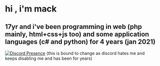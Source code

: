 # hi , i'm mack
## 17yr and i've been programming in web (php mainly, html+css+js too) and some application languages (c# and python) for 4 years (jan 2021)
[![Discord Presence](https://lanyard.cnrad.dev/api/1028088984800342047)](https://discord.com/users/1028088984800342047)
(this is bound to change as discord hates me and keeps disabling me and has been for years)
